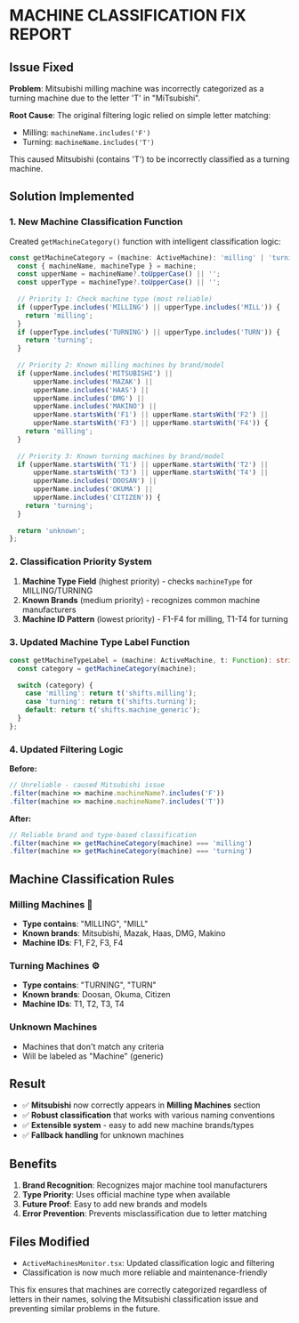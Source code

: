 # MACHINE CLASSIFICATION FIX REPORT

## Issue Fixed
**Problem**: Mitsubishi milling machine was incorrectly categorized as a turning machine due to the letter 'T' in "MiTsubishi".

**Root Cause**: The original filtering logic relied on simple letter matching:
- Milling: `machineName.includes('F')`  
- Turning: `machineName.includes('T')`

This caused Mitsubishi (contains 'T') to be incorrectly classified as a turning machine.

## Solution Implemented

### 1. New Machine Classification Function
Created `getMachineCategory()` function with intelligent classification logic:

```typescript
const getMachineCategory = (machine: ActiveMachine): 'milling' | 'turning' | 'unknown' => {
  const { machineName, machineType } = machine;
  const upperName = machineName?.toUpperCase() || '';
  const upperType = machineType?.toUpperCase() || '';
  
  // Priority 1: Check machine type (most reliable)
  if (upperType.includes('MILLING') || upperType.includes('MILL')) {
    return 'milling';
  }
  if (upperType.includes('TURNING') || upperType.includes('TURN')) {
    return 'turning';
  }
  
  // Priority 2: Known milling machines by brand/model
  if (upperName.includes('MITSUBISHI') || 
      upperName.includes('MAZAK') ||
      upperName.includes('HAAS') ||
      upperName.includes('DMG') ||
      upperName.includes('MAKINO') ||
      upperName.startsWith('F1') || upperName.startsWith('F2') || 
      upperName.startsWith('F3') || upperName.startsWith('F4')) {
    return 'milling';
  }
  
  // Priority 3: Known turning machines by brand/model
  if (upperName.startsWith('T1') || upperName.startsWith('T2') || 
      upperName.startsWith('T3') || upperName.startsWith('T4') ||
      upperName.includes('DOOSAN') ||
      upperName.includes('OKUMA') ||
      upperName.includes('CITIZEN')) {
    return 'turning';
  }
  
  return 'unknown';
};
```

### 2. Classification Priority System
1. **Machine Type Field** (highest priority) - checks `machineType` for MILLING/TURNING
2. **Known Brands** (medium priority) - recognizes common machine manufacturers
3. **Machine ID Pattern** (lowest priority) - F1-F4 for milling, T1-T4 for turning

### 3. Updated Machine Type Label Function
```typescript
const getMachineTypeLabel = (machine: ActiveMachine, t: Function): string => {
  const category = getMachineCategory(machine);
  
  switch (category) {
    case 'milling': return t('shifts.milling');
    case 'turning': return t('shifts.turning');
    default: return t('shifts.machine_generic');
  }
};
```

### 4. Updated Filtering Logic
**Before:**
```typescript
// Unreliable - caused Mitsubishi issue
.filter(machine => machine.machineName?.includes('F'))
.filter(machine => machine.machineName?.includes('T'))
```

**After:**
```typescript
// Reliable brand and type-based classification
.filter(machine => getMachineCategory(machine) === 'milling')
.filter(machine => getMachineCategory(machine) === 'turning')
```

## Machine Classification Rules

### Milling Machines 🔧
- **Type contains**: "MILLING", "MILL"
- **Known brands**: Mitsubishi, Mazak, Haas, DMG, Makino
- **Machine IDs**: F1, F2, F3, F4

### Turning Machines ⚙️  
- **Type contains**: "TURNING", "TURN"
- **Known brands**: Doosan, Okuma, Citizen
- **Machine IDs**: T1, T2, T3, T4

### Unknown Machines
- Machines that don't match any criteria
- Will be labeled as "Machine" (generic)

## Result
- ✅ **Mitsubishi** now correctly appears in **Milling Machines** section
- ✅ **Robust classification** that works with various naming conventions
- ✅ **Extensible system** - easy to add new machine brands/types
- ✅ **Fallback handling** for unknown machines

## Benefits
1. **Brand Recognition**: Recognizes major machine tool manufacturers
2. **Type Priority**: Uses official machine type when available
3. **Future Proof**: Easy to add new brands and models
4. **Error Prevention**: Prevents misclassification due to letter matching

## Files Modified
- `ActiveMachinesMonitor.tsx`: Updated classification logic and filtering
- Classification is now much more reliable and maintenance-friendly

This fix ensures that machines are correctly categorized regardless of letters in their names, solving the Mitsubishi classification issue and preventing similar problems in the future.
